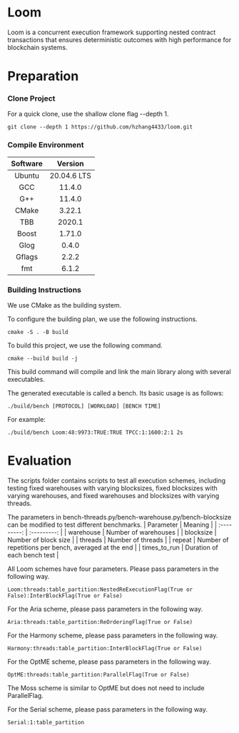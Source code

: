 # Loom

Loom is a concurrent execution framework supporting nested contract transactions that ensures deterministic outcomes with high performance for blockchain systems.

# Preparation
### Clone Project
For a quick clone, use the shallow clone flag --depth 1.
```
git clone --depth 1 https://github.com/hzhang4433/loom.git
```
### Compile Environment
| Software    | Version     |
| :---------: | :---------: |
| Ubuntu      | 20.04.6 LTS |
| GCC         | 11.4.0      |
| G++         | 11.4.0      |
| CMake       | 3.22.1      |
| TBB         | 2020.1      |
| Boost       | 1.71.0      |
| Glog        | 0.4.0       |
| Gflags      | 2.2.2       |
| fmt         | 6.1.2       |

### Building Instructions
We use CMake as the building system.

To configure the building plan, we use the following instructions.
```
cmake -S . -B build
```
To build this project, we use the following command.
```
cmake --build build -j
```
This build command will compile and link the main library along with several executables.

The generated executable is called a bench. Its basic usage is as follows:
```
./build/bench [PROTOCOL] [WORKLOAD] [BENCH TIME]
```
For example:
```
./build/bench Loom:48:9973:TRUE:TRUE TPCC:1:1600:2:1 2s
```

# Evaluation
The scripts folder contains scripts to test all execution schemes, including testing fixed warehouses with varying blocksizes, fixed blocksizes with varying warehouses, and fixed warehouses and blocksizes with varying threads.

The parameters in bench-threads.py/bench-warehouse.py/bench-blocksize can be modified to test different benchmarks.
| Parameter   | Meaning     |
| :---------: | :---------: |
| warehouse      | Number of warehouses   |
| blocksize      | Number of block size   |
| threads        | Number of threads      |
| repeat         | Number of repetitions per bench, averaged at the end   |
| times_to_run   | Duration of each bench test      |

All Loom schemes have four parameters. Please pass parameters in the following way.
```
Loom:threads:table_partition:NestedReExecutionFlag(True or False):InterBlockFlag(True or False)
```

For the Aria scheme, please pass parameters in the following way.
```
Aria:threads:table_partition:ReOrderingFlag(True or False)
```

For the Harmony scheme, please pass parameters in the following way.
```
Harmony:threads:table_partition:InterBlockFlag(True or False)
```

For the OptME scheme, please pass parameters in the following way.
```
OptME:threads:table_partition:ParallelFlag(True or False)
```
The Moss scheme is similar to OptME but does not need to include ParallelFlag.

For the Serial scheme, please pass parameters in the following way.
```
Serial:1:table_partition
```






